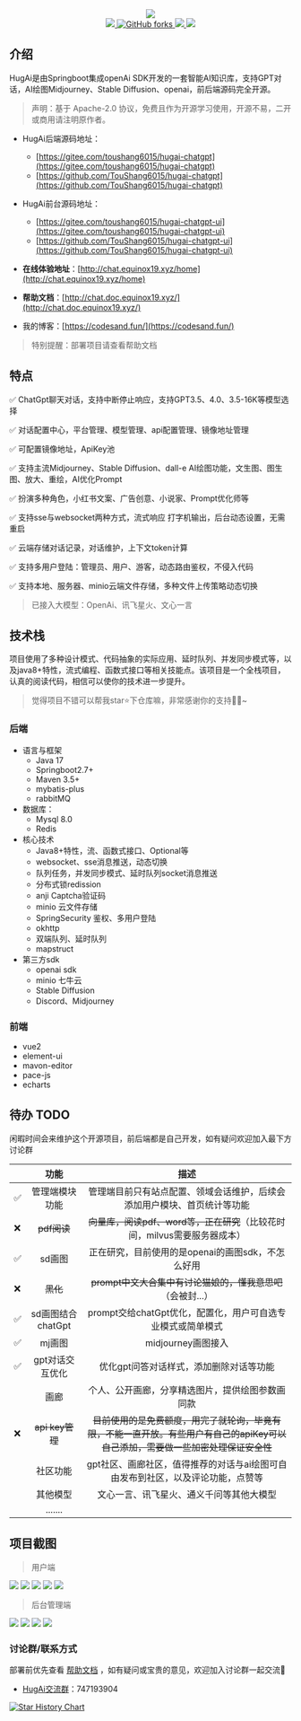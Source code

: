 <div align="center">
    <a href="http://chat.equinox19.xyz/"><img src="http://chat.static.equinox19.xyz/hugai-doc/HugAiLogo1-icon.png"/></a>
</div>

<div align="center">
    <a href="https://github.com/TouShang6015/Hugai-chatgpt/stargazers">
        <img src="https://img.shields.io/github/stars/TouShang6015/Hugai-chatgpt.svg" />
    </a>
    <a href="http://chat.equinox19.xyz/" target="_blank">
        <img alt="GitHub forks" src="https://img.shields.io/github/forks/TouShang6015/Hugai-chatgpt?color=eb6ea5">
    </a>
    <a href="http://chat.equinox19.xyz/" target="_blank">
        <img src="https://img.shields.io/badge/HugAi-ChatGpt-blue.svg">
    </a>
    <a href="http://chat.equinox19.xyz/" target="_blank">
        <img src="https://img.shields.io/github/license/TouShang6015/Hugai-chatgpt" />
    </a>
</div>


## 介绍

HugAi是由Springboot集成openAi SDK开发的一套智能AI知识库，支持GPT对话，AI绘图Midjourney、Stable Diffusion、openai，前后端源码完全开源。

> 声明：基于 Apache-2.0 协议，免费且作为开源学习使用，开源不易，二开或商用请注明原作者。

- HugAi后端源码地址：
    - [https://gitee.com/toushang6015/hugai-chatgpt](https://gitee.com/toushang6015/hugai-chatgpt)
    - [https://github.com/TouShang6015/hugai-chatgpt](https://github.com/TouShang6015/hugai-chatgpt)

- HugAi前台源码地址：
    - [https://gitee.com/toushang6015/hugai-chatgpt-ui](https://gitee.com/toushang6015/hugai-chatgpt-ui)
    - [https://github.com/TouShang6015/hugai-chatgpt-ui](https://github.com/TouShang6015/hugai-chatgpt-ui)
    
- **在线体验地址**：[http://chat.equinox19.xyz/home](http://chat.equinox19.xyz/home)
- **帮助文档**：[http://chat.doc.equinox19.xyz/](http://chat.doc.equinox19.xyz/)
- 我的博客：[https://codesand.fun/](https://codesand.fun/)

> 特别提醒：部署项目请查看帮助文档

## 特点

✅	ChatGpt聊天对话，支持中断停止响应，支持GPT3.5、4.0、3.5-16K等模型选择

✅	对话配置中心，平台管理、模型管理、api配置管理、镜像地址管理

✅	可配置镜像地址，ApiKey池

✅	支持主流Midjourney、Stable Diffusion、dall-e AI绘图功能，文生图、图生图、放大、重绘，AI优化Prompt

✅	扮演多种角色，小红书文案、广告创意、小说家、Prompt优化师等

✅	支持sse与websocket两种方式，流式响应 打字机输出，后台动态设置，无需重启

✅	云端存储对话记录，对话维护，上下文token计算

✅	支持多用户登陆：管理员、用户、游客，动态路由鉴权，不侵入代码

✅	支持本地、服务器、minio云端文件存储，多种文件上传策略动态切换

> 已接入大模型：OpenAi、讯飞星火、文心一言

## 技术栈

项目使用了多种设计模式、代码抽象的实际应用、延时队列、并发同步模式等，以及java8+特性，流式编程、函数式接口等相关技能点。该项目是一个全栈项目，认真的阅读代码，相信可以使你的技术进一步提升。

> 觉得项目不错可以帮我star⭐下仓库嘛，非常感谢你的支持🧎‍♂️~

### 后端

- 语言与框架
  - Java 17
  - Springboot2.7+
  - Maven 3.5+
  - mybatis-plus
  - rabbitMQ
- 数据库：
  - Mysql 8.0
  - Redis
- 核心技术
  - Java8+特性，流、函数式接口、Optional等
  - websocket、sse消息推送，动态切换
  - 队列任务，并发同步模式、延时队列socket消息推送
  - 分布式锁redission
  - anji Captcha验证码
  - minio 云文件存储
  - SpringSecurity 鉴权、多用户登陆
  - okhttp
  - 双端队列、延时队列
  - mapstruct
- 第三方sdk
  - openai sdk
  - minio 七牛云
  - Stable Diffusion
  - Discord、Midjourney

### 前端

- vue2
- element-ui
- mavon-editor
- pace-js
- echarts

## 待办 TODO

闲暇时间会来维护这个开源项目，前后端都是自己开发，如有疑问欢迎加入最下方讨论群

|      |       功能        |                             描述                             |
| ---- | :---------------: | :----------------------------------------------------------: |
| ✅    |  管理端模块功能   | 管理端目前只有站点配置、领域会话维护，后续会添加用户模块、首页统计等功能 |
| ❌    |    ~~pdf阅读~~    | ~~向量库，阅读pdf、word等，正在研究~~（比较花时间，milvus需要服务器成本） |
| ✅    |      sd画图       |      正在研究，目前使用的是openai的画图sdk，不怎么好用       |
| ❌    |     ~~黑化~~      | ~~prompt中文大合集中有讨论猫娘的，懂我意思吧~~（会被封...）  |
| ✅    | sd画图结合chatGpt | prompt交给chatGpt优化，配置化，用户可自选专业模式或简单模式  |
| ✅    |      mj画图       |                      midjourney画图接入                      |
| ✅    |  gpt对话交互优化  |           优化gpt问答对话样式，添加删除对话等功能            |
|      |       画廊        |       个人、公开画廊，分享精选图片，提供绘图参数画同款       |
| ❌    |  ~~api key管理~~  | ~~目前使用的是免费额度，用完了就轮询，毕竟有限，不能一直开放。有些用户有自己的apiKey可以自己添加，需要做一些加密处理保证安全性~~ |
|      |     社区功能      | gpt社区、画廊社区，值得推荐的对话与ai绘图可自由发布到社区，以及评论功能，点赞等 |
|      |     其他模型      |           文心一言、讯飞星火、通义千问等其他大模型           |
|      |      .......      |                                                              |



## 项目截图

> 用户端

![](http://chat.static.equinox19.xyz/hugai-doc/eg/20231205100114.png)
![](http://chat.static.equinox19.xyz/hugai-doc/eg/20231205100213.png)
![](http://chat.static.equinox19.xyz/hugai-doc/eg/20231205100250.png)
![](http://chat.static.equinox19.xyz/hugai-doc/eg/20231205100752.png)
![](http://chat.static.equinox19.xyz/hugai-doc/eg/20231205100810.png)

> 后台管理端

![](http://chat.static.equinox19.xyz/hugai-doc/eg/20231205095735.png)
![](http://chat.static.equinox19.xyz/hugai-doc/eg/20231205095758.png)
![](http://chat.static.equinox19.xyz/hugai-doc/eg/20231205095828.png)
![](http://chat.static.equinox19.xyz/hugai-doc/eg/20231205095843.png)

### 讨论群/联系方式

部署前优先查看 [帮助文档](http://chat.doc.equinox19.xyz/) ，如有疑问或宝贵的意见，欢迎加入讨论群一起交流🤤

- [HugAi交流群](http://qm.qq.com/cgi-bin/qm/qr?_wv=1027&k=aMuWiFSF07SRRGAjWoncq37lPo_LhWKL&authKey=A0PnuyDPFwVlgADcH5BDyKbWGhRJ7JnjjcSnSI7bg2RDjxXXkrowqeQEk2Z9x%2B3%2F&noverify=0&group_code=747193904)：747193904


[![Star History Chart](https://api.star-history.com/svg?repos=TouShang6015/Hugai-chatgpt&type=Date)](https://star-history.com/?utm_source=bestxtools.com#TouShang6015/Hugai-chatgpt&Date)